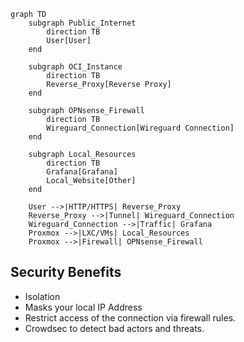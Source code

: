 ```mermaid
graph TD
    subgraph Public_Internet
        direction TB
        User[User]
    end

    subgraph OCI_Instance
        direction TB
        Reverse_Proxy[Reverse Proxy]
    end

    subgraph OPNsense_Firewall
        direction TB
        Wireguard_Connection[Wireguard Connection]
    end

    subgraph Local_Resources
        direction TB
        Grafana[Grafana]
        Local_Website[Other]
    end

    User -->|HTTP/HTTPS| Reverse_Proxy
    Reverse_Proxy -->|Tunnel| Wireguard_Connection
    Wireguard_Connection -->|Traffic| Grafana
    Proxmox -->|LXC/VMs| Local_Resources
    Proxmox -->|Firewall| OPNsense_Firewall
```

## Security Benefits

 - Isolation
 - Masks your local IP Address
 - Restrict access of the connection via firewall rules.
 - Crowdsec to detect bad actors and threats.